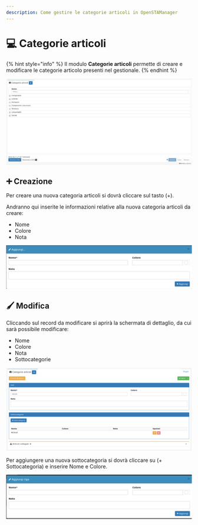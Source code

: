 ```yaml
---
description: Come gestire le categorie articoli in OpenSTAManager
---
```


# 💻 Categorie articoli

{% hint style="info" %}
Il modulo **Categorie articoli** permette di creare e modificare le categorie articolo presenti nel gestionale.
{% endhint %}

![](<../../../../.gitbook/assets/image (356).png>)

## ➕ Creazione

Per creare una nuova categoria articoli si dovrà cliccare sul tasto (+).

Andranno qui inserite le informazioni relative alla nuova categoria articoli da creare:

* Nome
* Colore
* Nota

![](<../../../../.gitbook/assets/image (490).png>)

## 🖌️ Modifica

Cliccando sul record da modificare si aprirà la schermata di dettaglio, da cui sarà possibile modificare:

* Nome
* Colore
* Nota
* Sottocategorie

![](<../../../../.gitbook/assets/image (502).png>)

Per aggiungere una nuova sottocategoria si dovrà cliccare su (+ Sottocategoria) e inserire Nome e Colore.

![](<../../../../.gitbook/assets/image (518).png>)
